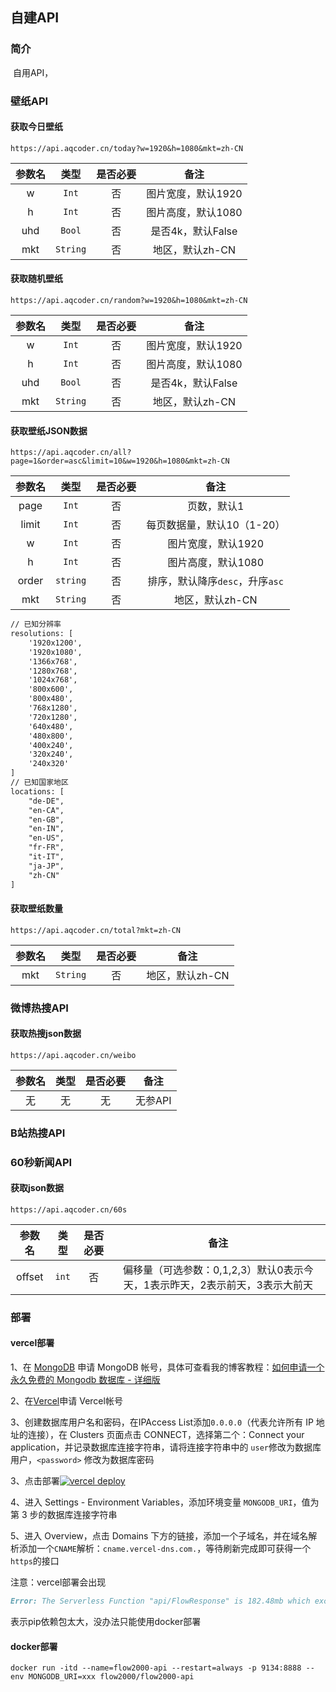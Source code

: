 ## 自建API

### 简介

​		自用API，

### 壁纸API

#### 获取今日壁纸

```shell
https://api.aqcoder.cn/today?w=1920&h=1080&mkt=zh-CN
```

| 参数名 |   类型   | 是否必要 |        备注        |
| :----: | :------: | :------: | :----------------: |
|   w    |  `Int`   |    否    | 图片宽度，默认1920 |
|   h    |  `Int`   |    否    | 图片高度，默认1080 |
|  uhd   |  `Bool`  |    否    | 是否4k，默认False  |
|  mkt   | `String` |    否    |  地区，默认zh-CN   |

#### 获取随机壁纸

```shell
https://api.aqcoder.cn/random?w=1920&h=1080&mkt=zh-CN
```

| 参数名 |   类型   | 是否必要 |        备注        |
| :----: | :------: | :------: | :----------------: |
|   w    |  `Int`   |    否    | 图片宽度，默认1920 |
|   h    |  `Int`   |    否    | 图片高度，默认1080 |
|  uhd   |  `Bool`  |    否    | 是否4k，默认False  |
|  mkt   | `String` |    否    |  地区，默认zh-CN   |

#### 获取壁纸JSON数据

```shell
https://api.aqcoder.cn/all?page=1&order=asc&limit=10&w=1920&h=1080&mkt=zh-CN
```

| 参数名 |   类型   | 是否必要 |              备注               |
| :----: | :------: | :------: | :-----------------------------: |
|  page  |  `Int`   |    否    |           页数，默认1           |
| limit  |  `Int`   |    否    |   每页数据量，默认10（1-20）    |
|   w    |  `Int`   |    否    |       图片宽度，默认1920        |
|   h    |  `Int`   |    否    |       图片高度，默认1080        |
| order  | `string` |    否    | 排序，默认降序`desc`，升序`asc` |
|  mkt   | `String` |    否    |         地区，默认zh-CN         |

```markdown
// 已知分辨率
resolutions: [
    '1920x1200',
    '1920x1080',
    '1366x768',
    '1280x768',
    '1024x768',
    '800x600',
    '800x480',
    '768x1280',
    '720x1280',
    '640x480',
    '480x800',
    '400x240',
    '320x240',
    '240x320'
]
// 已知国家地区
locations: [
    "de-DE",
    "en-CA",
    "en-GB",
    "en-IN",
    "en-US",
    "fr-FR",
    "it-IT",
    "ja-JP",
    "zh-CN"
]
```

#### 获取壁纸数量

```shell
https://api.aqcoder.cn/total?mkt=zh-CN
```

| 参数名 |   类型   | 是否必要 |      备注       |
| :----: | :------: | :------: | :-------------: |
|  mkt   | `String` |    否    | 地区，默认zh-CN |

### 微博热搜API

#### 获取热搜json数据

```shell
https://api.aqcoder.cn/weibo
```

| 参数名 | 类型 | 是否必要 |  备注   |
| :----: | :--: | :------: | :-----: |
|   无   |  无  |    无    | 无参API |

### B站热搜API

### 60秒新闻API

#### 获取json数据

```shell
https://api.aqcoder.cn/60s
```

| 参数名 | 类型  | 是否必要 |                             备注                             |
| :----: | :---: | :------: | :----------------------------------------------------------: |
| offset | `int` |    否    | 偏移量（可选参数：0,1,2,3）默认0表示今天，1表示昨天，2表示前天，3表示大前天 |

### 部署

#### vercel部署

1、在 [MongoDB](https://www.mongodb.com/cloud/atlas/register) 申请 MongoDB 帐号，具体可查看我的博客教程：[如何申请一个永久免费的 Mongodb 数据库 - 详细版](https://blog.aqcoder.cn/posts/b267/)

2、在[Vercel](https://vercel.com/signup)申请 Vercel帐号

3、创建数据库用户名和密码，在IPAccess List添加`0.0.0.0`（代表允许所有 IP 地址的连接），在 Clusters 页面点击 CONNECT，选择第二个：Connect your application，并记录数据库连接字符串，请将连接字符串中的 `user`修改为数据库用户，`<password>` 修改为数据库密码

3、点击部署<a href="https://vercel.com/import/project?template=https://github.com/flow2000/flow2000-api/tree/emasculate" target="_blank" rel="noopener noreferrer"><img src="https://vercel.com/button" alt="vercel deploy"></a>

4、进入 Settings - Environment Variables，添加环境变量 `MONGODB_URI`，值为第 3 步的数据库连接字符串

5、进入 Overview，点击 Domains 下方的链接，添加一个子域名，并在域名解析添加一个`CNAME`解析：`cname.vercel-dns.com.`，等待刷新完成即可获得一个`https`的接口

注意：vercel部署会出现

```markdown
Error: The Serverless Function "api/FlowResponse" is 182.48mb which exceeds the maximum size limit of 50mb. Learn More: https://vercel.link/serverless-function-size
```

表示pip依赖包太大，没办法只能使用docker部署

#### docker部署

```shell
docker run -itd --name=flow2000-api --restart=always -p 9134:8888 --env MONGODB_URI=xxx flow2000/flow2000-api
```

